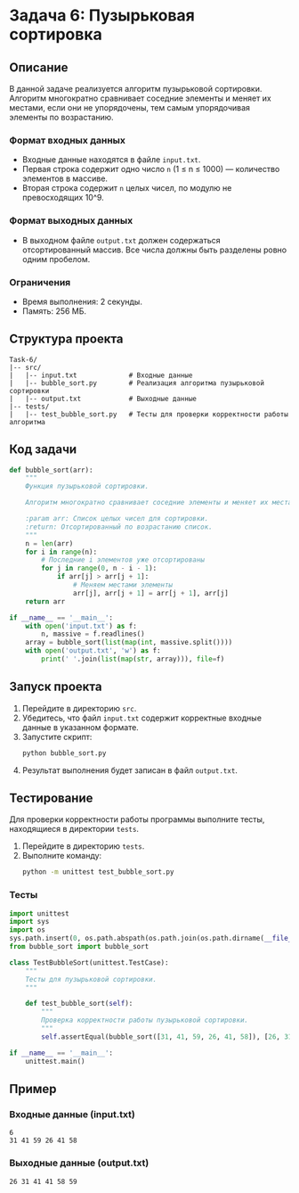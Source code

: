 # Задача 6: Пузырьковая сортировка

## Описание

В данной задаче реализуется алгоритм пузырьковой сортировки. Алгоритм многократно сравнивает соседние элементы и меняет их местами, если они не упорядочены, тем самым упорядочивая элементы по возрастанию.

### Формат входных данных
- Входные данные находятся в файле `input.txt`.
- Первая строка содержит одно число `n` (1 ≤ n ≤ 1000) — количество элементов в массиве.
- Вторая строка содержит `n` целых чисел, по модулю не превосходящих 10^9.

### Формат выходных данных
- В выходном файле `output.txt` должен содержаться отсортированный массив. Все числа должны быть разделены ровно одним пробелом.

### Ограничения
- Время выполнения: 2 секунды.
- Память: 256 МБ.

## Структура проекта

```
Task-6/
|-- src/
|   |-- input.txt             # Входные данные
|   |-- bubble_sort.py        # Реализация алгоритма пузырьковой сортировки
|   |-- output.txt            # Выходные данные
|-- tests/
|   |-- test_bubble_sort.py   # Тесты для проверки корректности работы алгоритма
```

## Код задачи

```python
def bubble_sort(arr):
    """
    Функция пузырьковой сортировки.

    Алгоритм многократно сравнивает соседние элементы и меняет их местами, если они не упорядочены.

    :param arr: Список целых чисел для сортировки.
    :return: Отсортированный по возрастанию список.
    """
    n = len(arr)
    for i in range(n):
        # Последние i элементов уже отсортированы
        for j in range(0, n - i - 1):
            if arr[j] > arr[j + 1]:
                # Меняем местами элементы
                arr[j], arr[j + 1] = arr[j + 1], arr[j]
    return arr

if __name__ == '__main__':
    with open('input.txt') as f:
        n, massive = f.readlines()
    array = bubble_sort(list(map(int, massive.split())))
    with open('output.txt', 'w') as f:
        print(' '.join(list(map(str, array))), file=f)
```

## Запуск проекта

1. Перейдите в директорию `src`.
2. Убедитесь, что файл `input.txt` содержит корректные входные данные в указанном формате.
3. Запустите скрипт:
   ```sh
   python bubble_sort.py
   ```
4. Результат выполнения будет записан в файл `output.txt`.

## Тестирование

Для проверки корректности работы программы выполните тесты, находящиеся в директории `tests`.

1. Перейдите в директорию `tests`.
2. Выполните команду:
   ```sh
   python -m unittest test_bubble_sort.py
   ```

### Тесты

```python
import unittest
import sys
import os
sys.path.insert(0, os.path.abspath(os.path.join(os.path.dirname(__file__), '../src')))
from bubble_sort import bubble_sort

class TestBubbleSort(unittest.TestCase):
    """
    Тесты для пузырьковой сортировки.
    """

    def test_bubble_sort(self):
        """
        Проверка корректности работы пузырьковой сортировки.
        """
        self.assertEqual(bubble_sort([31, 41, 59, 26, 41, 58]), [26, 31, 41, 41, 58, 59])

if __name__ == '__main__':
    unittest.main()
```

## Пример

### Входные данные (input.txt)
```
6
31 41 59 26 41 58
```

### Выходные данные (output.txt)
```
26 31 41 41 58 59
```
